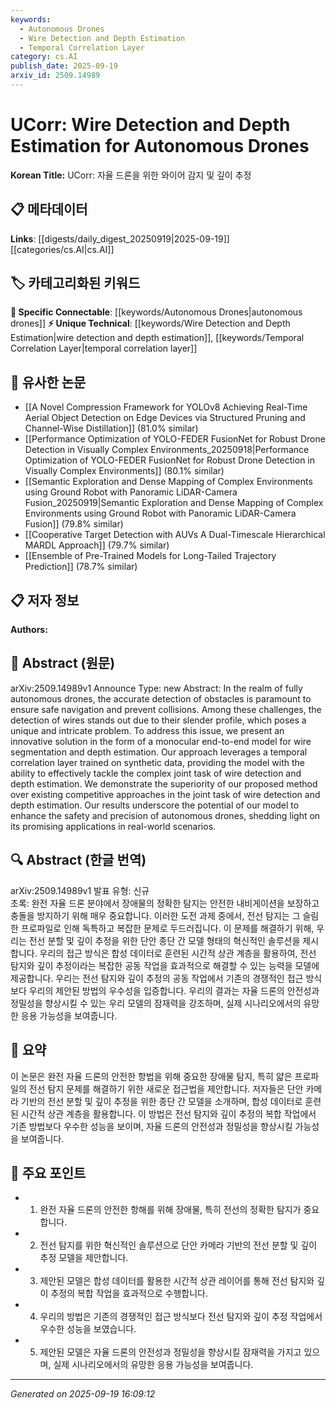 ```yaml
---
keywords:
  - Autonomous Drones
  - Wire Detection and Depth Estimation
  - Temporal Correlation Layer
category: cs.AI
publish_date: 2025-09-19
arxiv_id: 2509.14989
---
```


<!-- KEYWORD_LINKING_METADATA:
{
  "processed_timestamp": "2025-09-22 21:19:41.868839",
  "vocabulary_version": "1.0",
  "selected_keywords": [
    "Autonomous Drones",
    "Wire Detection and Depth Estimation",
    "Temporal Correlation Layer"
  ],
  "rejected_keywords": [
    "Synthetic Data"
  ],
  "similarity_scores": {
    "Autonomous Drones": 0.82,
    "Wire Detection and Depth Estimation": 0.78,
    "Temporal Correlation Layer": 0.75
  },
  "extraction_method": "AI_prompt_based",
  "budget_applied": true
}
-->


# UCorr: Wire Detection and Depth Estimation for Autonomous Drones

**Korean Title:** UCorr: 자율 드론을 위한 와이어 감지 및 깊이 추정

## 📋 메타데이터

**Links**: [[digests/daily_digest_20250919|2025-09-19]]   [[categories/cs.AI|cs.AI]]

## 🏷️ 카테고리화된 키워드
**🔗 Specific Connectable**: [[keywords/Autonomous Drones|autonomous drones]]
**⚡ Unique Technical**: [[keywords/Wire Detection and Depth Estimation|wire detection and depth estimation]], [[keywords/Temporal Correlation Layer|temporal correlation layer]]

## 🔗 유사한 논문
- [[A Novel Compression Framework for YOLOv8 Achieving Real-Time Aerial Object Detection on Edge Devices via Structured Pruning and Channel-Wise Distillation]] (81.0% similar)
- [[Performance Optimization of YOLO-FEDER FusionNet for Robust Drone Detection in Visually Complex Environments_20250918|Performance Optimization of YOLO-FEDER FusionNet for Robust Drone Detection in Visually Complex Environments]] (80.1% similar)
- [[Semantic Exploration and Dense Mapping of Complex Environments using Ground Robot with Panoramic LiDAR-Camera Fusion_20250919|Semantic Exploration and Dense Mapping of Complex Environments using Ground Robot with Panoramic LiDAR-Camera Fusion]] (79.8% similar)
- [[Cooperative Target Detection with AUVs A Dual-Timescale Hierarchical MARDL Approach]] (79.7% similar)
- [[Ensemble of Pre-Trained Models for Long-Tailed Trajectory Prediction]] (78.7% similar)

## 📋 저자 정보

**Authors:** 

## 📄 Abstract (원문)

arXiv:2509.14989v1 Announce Type: new 
Abstract: In the realm of fully autonomous drones, the accurate detection of obstacles is paramount to ensure safe navigation and prevent collisions. Among these challenges, the detection of wires stands out due to their slender profile, which poses a unique and intricate problem. To address this issue, we present an innovative solution in the form of a monocular end-to-end model for wire segmentation and depth estimation. Our approach leverages a temporal correlation layer trained on synthetic data, providing the model with the ability to effectively tackle the complex joint task of wire detection and depth estimation. We demonstrate the superiority of our proposed method over existing competitive approaches in the joint task of wire detection and depth estimation. Our results underscore the potential of our model to enhance the safety and precision of autonomous drones, shedding light on its promising applications in real-world scenarios.

## 🔍 Abstract (한글 번역)

arXiv:2509.14989v1 발표 유형: 신규  
초록: 완전 자율 드론 분야에서 장애물의 정확한 탐지는 안전한 내비게이션을 보장하고 충돌을 방지하기 위해 매우 중요합니다. 이러한 도전 과제 중에서, 전선 탐지는 그 슬림한 프로파일로 인해 독특하고 복잡한 문제로 두드러집니다. 이 문제를 해결하기 위해, 우리는 전선 분할 및 깊이 추정을 위한 단안 종단 간 모델 형태의 혁신적인 솔루션을 제시합니다. 우리의 접근 방식은 합성 데이터로 훈련된 시간적 상관 계층을 활용하여, 전선 탐지와 깊이 추정이라는 복잡한 공동 작업을 효과적으로 해결할 수 있는 능력을 모델에 제공합니다. 우리는 전선 탐지와 깊이 추정의 공동 작업에서 기존의 경쟁적인 접근 방식보다 우리의 제안된 방법의 우수성을 입증합니다. 우리의 결과는 자율 드론의 안전성과 정밀성을 향상시킬 수 있는 우리 모델의 잠재력을 강조하며, 실제 시나리오에서의 유망한 응용 가능성을 보여줍니다.

## 📝 요약

이 논문은 완전 자율 드론의 안전한 항법을 위해 중요한 장애물 탐지, 특히 얇은 프로파일의 전선 탐지 문제를 해결하기 위한 새로운 접근법을 제안합니다. 저자들은 단안 카메라 기반의 전선 분할 및 깊이 추정을 위한 종단 간 모델을 소개하며, 합성 데이터로 훈련된 시간적 상관 계층을 활용합니다. 이 방법은 전선 탐지와 깊이 추정의 복합 작업에서 기존 방법보다 우수한 성능을 보이며, 자율 드론의 안전성과 정밀성을 향상시킬 가능성을 보여줍니다.

## 🎯 주요 포인트

- 1. 완전 자율 드론의 안전한 항해를 위해 장애물, 특히 전선의 정확한 탐지가 중요합니다.

- 2. 전선 탐지를 위한 혁신적인 솔루션으로 단안 카메라 기반의 전선 분할 및 깊이 추정 모델을 제안합니다.

- 3. 제안된 모델은 합성 데이터를 활용한 시간적 상관 레이어를 통해 전선 탐지와 깊이 추정의 복합 작업을 효과적으로 수행합니다.

- 4. 우리의 방법은 기존의 경쟁적인 접근 방식보다 전선 탐지와 깊이 추정 작업에서 우수한 성능을 보였습니다.

- 5. 제안된 모델은 자율 드론의 안전성과 정밀성을 향상시킬 잠재력을 가지고 있으며, 실제 시나리오에서의 유망한 응용 가능성을 보여줍니다.

---

*Generated on 2025-09-19 16:09:12*